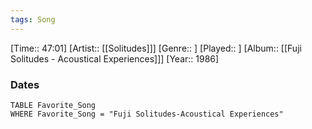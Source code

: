 ```yaml
---
tags: Song  
---
```

[Time:: 47:01]
[Artist:: [[Solitudes]]]
[Genre:: ]
[Played:: ]
[Album:: [[Fuji Solitudes - Acoustical Experiences]]]
[Year:: 1986]
### Dates
````dataview
TABLE Favorite_Song
WHERE Favorite_Song = "Fuji Solitudes-Acoustical Experiences"
````